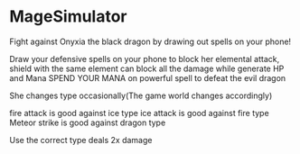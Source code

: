 # MageSimulator

Fight against Onyxia the black dragon by drawing out spells on your phone!

Draw your defensive spells on your phone to block her elemental attack, shield with the same element can block all the damage while generate HP and Mana 
SPEND YOUR MANA on powerful spell to defeat the evil dragon

She changes type occasionally(The game world changes accordingly)

fire attack is good against ice type
ice attack is good against fire type
Meteor strike is good against dragon type

Use the correct type deals 2x damage

